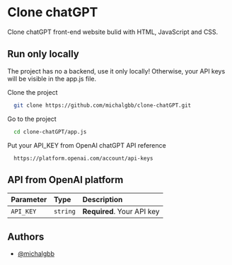 
# Clone chatGPT

Clone chatGPT front-end website bulid with HTML, JavaScript and CSS.

## Run only locally

The project has no a backend, use it only locally! Otherwise, your API keys will be visible in the app.js file.

Clone the project

```bash
  git clone https://github.com/michalgbb/clone-chatGPT.git
```

Go to the project 

```bash
  cd clone-chatGPT/app.js
```
Put your API_KEY from OpenAI chatGPT API reference

```http
  https://platform.openai.com/account/api-keys
```


## API from OpenAI platform



| Parameter | Type     | Description                |
| :-------- | :------- | :------------------------- |
| `API_KEY` | `string` | **Required**. Your API key |


## Authors

- [@michalgbb](https://github.com/michalgbb)

